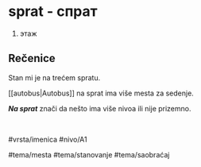 # sprat - спрат

1. этаж

## Rečenice

Stan mi je na trećem spratu.

[[autobus|Autobus]] na sprat ima više mesta za sedenje.

***Na sprat*** znači da nešto ima više nivoa ili nije prizemno.

<br>

#vrsta/imenica
#nivo/A1

#tema/mesta
#tema/stanovanje
#tema/saobraćaj
